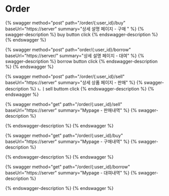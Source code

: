 # Order

{% swagger method="post" path="/order/{:user_id}/buy" baseUrl="https://server" summary="상세 설명 페이지 - 구매 " %}
{% swagger-description %}
buy button click
{% endswagger-description %}
{% endswagger %}

{% swagger method="post" path="order/{:user_id}/borrow" baseUrl="https://server/" summary="상세 설명 페이지 - 대여" %}
{% swagger-description %}
borrow button click 
{% endswagger-description %}
{% endswagger %}

{% swagger method="post" path="/order/{:user_id}/sell" baseUrl="https://server" summary="상세 상품 페이지 - 판매" %}
{% swagger-description %}
ㄴㅣsell buttom click
{% endswagger-description %}
{% endswagger %}

{% swagger method="get" path="/order/{:user_id}/sell" baseUrl="https://server" summary="Mypage - 판매내역" %}
{% swagger-description %}

{% endswagger-description %}
{% endswagger %}

{% swagger method="get" path="/order/{:user_id}/buy" baseUrl="https://server" summary="Mypage - 구매내역" %}
{% swagger-description %}

{% endswagger-description %}
{% endswagger %}

{% swagger method="get" path="/order/{:user_id}/borrow" baseUrl="https://server" summary="Mypage - 대여내역" %}
{% swagger-description %}

{% endswagger-description %}
{% endswagger %}


